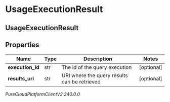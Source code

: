 # UsageExecutionResult

## UsageExecutionResult

## Properties

|Name | Type | Description | Notes|
|------------ | ------------- | ------------- | -------------|
| **execution_id** | str | The id of the query execution | [optional] |
| **results_uri** | str | URI where the query results can be retrieved | [optional] |



_PureCloudPlatformClientV2 240.0.0_
